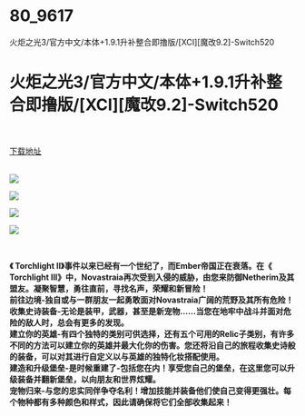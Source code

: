 # 80_9617
火炬之光3/官方中文/本体+1.9.1升补整合即撸版/[XCI][魔改9.2]-Switch520
# 火炬之光3/官方中文/本体+1.9.1升补整合即撸版/[XCI][魔改9.2]-Switch520
 <br/></br>
[下载地址](https://www.switch520.cc/article/9617 "下载地址")
<br/></br>

<p><strong><img src="https://www.switch520.cc/muke_img/upload_art_editor_20210210-1_2ed7507510ee4a0078b63dfd1d5bf4ae.jpg"></strong></p>
<p><strong><img src="https://www.switch520.cc/muke_img/upload_art_editor_20210210-1_1c8b406f1df8a4362022255bd462623c.jpg"></strong></p>
<p><strong><img src="https://www.switch520.cc/muke_img/upload_art_editor_20210210-1_da4cbde71aa703634826cba0f26ff792.jpg"></strong></p>
<p><strong><img src="https://www.switch520.cc/muke_img/upload_art_editor_20210210-1_d3b80b2a599262c5b0d660529356d4ea.jpg"></strong></p>
<p>&nbsp;</p>
<p><strong>《 Torchlight II》事件以来已经有一个世纪了，而Ember帝国正在衰落。在《 Torchlight III》中，Novastraia再次受到入侵的威胁，由您来防御Netherim及其盟友。凝聚智慧，勇往直前，寻找名声，荣耀和新冒险！</strong><br>
<strong>前往边境-独自或与一群朋友一起勇敢面对Novastraia广阔的荒野及其所有危险！&nbsp;</strong><br>
<strong>收集史诗装备-无论是装甲，武器，甚至是新宠物……当您在地牢中战斗并面对危险的敌人时，总会有更多的发现。&nbsp;</strong><br>
<strong>建立你的英雄-有四个独特的类别可供选择，还有五个可用的Relic子类别，有许多不同的方法可以建立你的英雄并最大化你的伤害。您还将沿自己的旅程收集史诗般的装备，可以对其进行自定义以与英雄的独特化妆搭配使用。</strong><br>
<strong>建造和升级堡垒-是时候重建了-包括您在内！享受您自己的堡垒，在这里您可以升级装备并翻新堡垒，以向朋友和世界炫耀。</strong><br>
<strong>宠物归来-与您的忠实同伴争夺名利！增加技能并装备他们使自己变得更强壮。每个物种都有多种颜色和样式，因此请确保将它们全部收集起来！</strong></p>
<p><strong>&nbsp;</strong></p>
